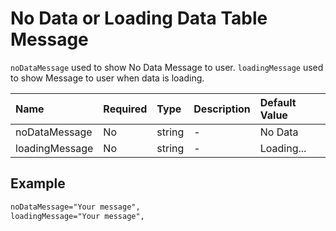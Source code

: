 # No Data or Loading Data Table Message

`noDataMessage` used to show No Data Message to user.
`loadingMessage` used to show Message to user when data is loading.

| Name          | Required | Type    | Description | Default Value |
| :---------    | :------- | :------ | :---------- | :------------ |
| noDataMessage | No       | string  | -           | No Data       |
| loadingMessage | No  | string  | -           | Loading...    |

## Example

```html
noDataMessage="Your message",
loadingMessage="Your message",
```
